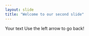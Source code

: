 ```yaml
--- 
layout: slide
title: "Welcome to our second slide"
---
```

Your text
Use the left arrow to go back!

